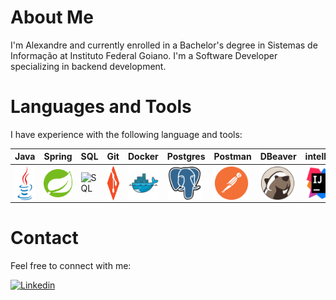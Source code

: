 # About Me


I'm Alexandre and currently enrolled in a Bachelor's degree in Sistemas de Informação at Instituto Federal Goiano.
I'm a Software Developer specializing in backend development.

# Languages and Tools

I have experience with the following language and tools:

| Java | Spring | SQL | Git | Docker | Postgres | Postman | DBeaver | intelliJ |
|-----|-----|-----|-----|-----|-----|-----|-----|-----|
  | <img align="center" alt="Java" height="55" width="55" src="https://raw.githubusercontent.com/devicons/devicon/master/icons/java/java-original.svg"> | <img align="center" alt="Spring" hheight="55" width="55" src="https://raw.githubusercontent.com/devicons/devicon/master/icons/spring/spring-original.svg"> | <img align="center" alt="SQL" height="55" width="55" src="https://cdn.jsdelivr.net/gh/devicons/devicon@latest/icons/azuresqldatabase/azuresqldatabase-original.svg"> | <img align="center" alt="Git" height="55" width="55" src="https://raw.githubusercontent.com/devicons/devicon/master/icons/git/git-original.svg"> | <img align="center" alt="Docker" height="55" width="55" src="https://raw.githubusercontent.com/devicons/devicon/master/icons/docker/docker-original.svg"> | <img align="center" alt="PostgreSQL" height="55" width="55" src="https://raw.githubusercontent.com/devicons/devicon/master/icons/postgresql/postgresql-original.svg"> | <img align="center" alt="Postman" height="55" width="55" src="https://raw.githubusercontent.com/devicons/devicon/master/icons/postman/postman-original.svg"> | <img align="center" alt="DBeaver" height="55" width="55" src="https://raw.githubusercontent.com/devicons/devicon/master/icons/dbeaver/dbeaver-original.svg"> | <img align="center" alt="IntelliJ" height="55" width="55" src="https://raw.githubusercontent.com/devicons/devicon/master/icons/intellij/intellij-original.svg"> |

# Contact

Feel free to connect with me: 
        
[![Linkedin](https://img.shields.io/badge/LinkedIn-0077B5?style=for-the-badge&logo=linkedin&logoColor=white)](https://www.linkedin.com/in/alexandre-n-4963361a4/)
